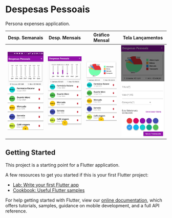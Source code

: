 

# Despesas Pessoais

Persona expenses application.

| Desp. Semanais  | Desp. Mensais | Gráfico Mensal | Tela Lançamentos |
|---|---|---|---|
| ![](https://github.com/rcoproc/flutter_despesas_pessoais/blob/master/images/despesas1.png) | ![](https://github.com/rcoproc/flutter_despesas_pessoais/blob/master/images/despesas2.png) | ![](https://github.com/rcoproc/flutter_despesas_pessoais/blob/master/images/despesas3.png) | ![](https://github.com/rcoproc/flutter_despesas_pessoais/blob/master/images/despesas4.png) |

## Getting Started

This project is a starting point for a Flutter application.

A few resources to get you started if this is your first Flutter project:

- [Lab: Write your first Flutter app](https://flutter.dev/docs/get-started/codelab)
- [Cookbook: Useful Flutter samples](https://flutter.dev/docs/cookbook)

For help getting started with Flutter, view our 
[online documentation](https://flutter.dev/docs), which offers tutorials, 
samples, guidance on mobile development, and a full API reference.
